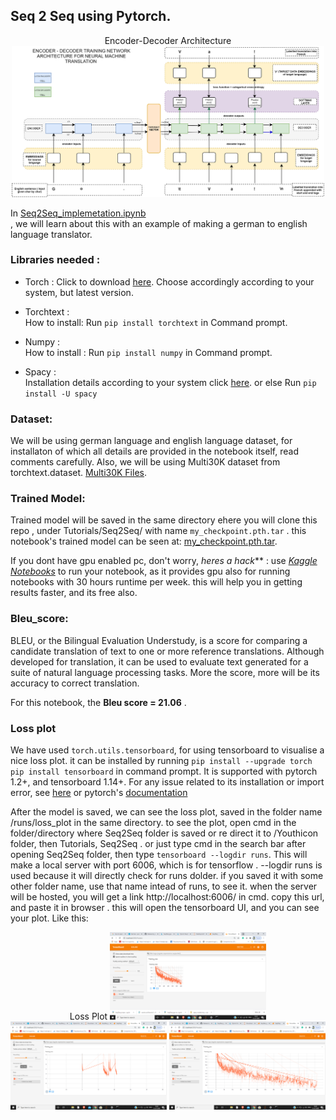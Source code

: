 ## Seq 2 Seq using Pytorch.


<div align="center">
Encoder-Decoder Architecture
      
<img src="./seq2seq_describe.png"  width="500">
</div>  


In   [Seq2Seq_implemetation.ipynb](./Seq2Seq/Seq2Seq_implemetation.ipynb)  
, we will learn about this with an example of making a german to english language translator.

### Libraries needed : 
* Torch : Click to download [here](https://pytorch.org/get-started/locally/). Choose accordingly according to your system, but latest version.  

* Torchtext :  
      How to install: Run `pip install torchtext` in Command prompt.
      
* Numpy :  
    How to install : Run `pip install numpy` in Command prompt.

* Spacy :  
    Installation details according to your system click [here](https://spacy.io/usage). or else Run `pip install -U spacy`


### Dataset:  

We will be using german language and english language dataset, for installaton of which all details are provided in the notebook itself, read comments carefully.
Also, we will be using Multi30K dataset from torchtext.dataset. [Multi30K Files](./Seq2Seq/.data/multi30k).

### Trained Model:  

Trained model will be saved in the same directory ehere you will clone this repo , under Tutorials/Seq2Seq/ with name `my_checkpoint.pth.tar` . this notebook's trained model
can be seen at: [my_checkpoint.pth.tar](https://www.kaggle.com/simarpreetsingh019/pytorch-seq2seq-machine-translation/output?select=my_checkpoint.pth.tar).  

If you dont have gpu enabled pc, don't worry, _heres a hack_** :  use [*Kaggle Notebooks*](https://www.kaggle.com/kernels) to run your notebook, as it provides gpu also for 
running notebooks with 30 hours runtime per week. this will help you in getting results faster, and its free also.

### Bleu_score:  

BLEU, or the Bilingual Evaluation Understudy, is a score for comparing a candidate translation of text to one or more reference translations. Although developed for translation,
it can be used to evaluate text generated for a suite of natural language processing tasks. More the score, more will be its accuracy to correct translation.  

For this notebook, the **Bleu score =  21.06** .

### Loss plot  
We have used `torch.utils.tensorboard`, for using tensorboard to visualise a nice loss plot.
it can be installed by running `pip install --upgrade torch  
pip install tensorboard` in command prompt. It is supported with pytorch 1.2+, and tensorboard 1.14+.
For any issue related to its installation or import error, see [here](https://www.endtoend.ai/blog/pytorch-tensorboard/) or pytorch's [documentation](https://pytorch.org/docs/stable/tensorboard.html) 

After the model is saved, we can see the loss plot, saved in the folder name /runs/loss_plot in the same directory. 
to see the plot, open cmd in the folder/directory where Seq2Seq folder is saved or re direct it to /Youthicon folder, then Tutorials, Seq2Seq .
or just type cmd in the search bar after opening Seq2Seq folder, then type `tensorboard --logdir runs`. This will make a local server with port 6006, which is for tensorflow .
--logdir runs is used because it will directly check for runs dolder. if you saved it with some other folder name, use that name intead of runs, to see it. when the server
will be hosted, you will get a link http://localhost:6006/ in cmd. copy this url, and paste it in browser . this will open the tensorboard UI, and you can see your plot.
Like this: 
<div align="center">
Loss Plot
<img src="./loss_plot1.png"  width="250">
<img src="./loss_plot2.png"  width="250">
<img src="./loss_plot3.png"  width="250">      
</div>
